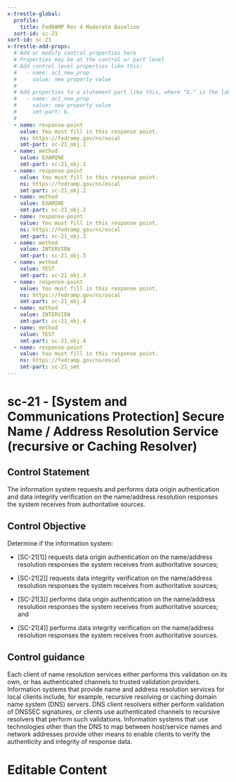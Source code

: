 ```yaml
---
x-trestle-global:
  profile:
    title: FedRAMP Rev 4 Moderate Baseline
  sort-id: sc-21
sort-id: sc-21
x-trestle-add-props:
  # Add or modify control properties here
  # Properties may be at the control or part level
  # Add control level properties like this:
  #   - name: ac1_new_prop
  #     value: new property value
  #
  # Add properties to a statement part like this, where "b." is the label of the target statement part
  #   - name: ac1_new_prop
  #     value: new property value
  #     smt-part: b.
  #
  - name: response-point
    value: You must fill in this response point.
    ns: https://fedramp.gov/ns/oscal
    smt-part: sc-21_obj.1
  - name: method
    value: EXAMINE
    smt-part: sc-21_obj.1
  - name: response-point
    value: You must fill in this response point.
    ns: https://fedramp.gov/ns/oscal
    smt-part: sc-21_obj.2
  - name: method
    value: EXAMINE
    smt-part: sc-21_obj.2
  - name: response-point
    value: You must fill in this response point.
    ns: https://fedramp.gov/ns/oscal
    smt-part: sc-21_obj.3
  - name: method
    value: INTERVIEW
    smt-part: sc-21_obj.3
  - name: method
    value: TEST
    smt-part: sc-21_obj.3
  - name: response-point
    value: You must fill in this response point.
    ns: https://fedramp.gov/ns/oscal
    smt-part: sc-21_obj.4
  - name: method
    value: INTERVIEW
    smt-part: sc-21_obj.4
  - name: method
    value: TEST
    smt-part: sc-21_obj.4
  - name: response-point
    value: You must fill in this response point.
    ns: https://fedramp.gov/ns/oscal
    smt-part: sc-21_smt
---
```


# sc-21 - \[System and Communications Protection\] Secure Name / Address Resolution Service (recursive or Caching Resolver)

## Control Statement

The information system requests and performs data origin authentication and data integrity verification on the name/address resolution responses the system receives from authoritative sources.

## Control Objective

Determine if the information system:

- \[SC-21[1]\] requests data origin authentication on the name/address resolution responses the system receives from authoritative sources;

- \[SC-21[2]\] requests data integrity verification on the name/address resolution responses the system receives from authoritative sources;

- \[SC-21[3]\] performs data origin authentication on the name/address resolution responses the system receives from authoritative sources; and

- \[SC-21[4]\] performs data integrity verification on the name/address resolution responses the system receives from authoritative sources.

## Control guidance

Each client of name resolution services either performs this validation on its own, or has authenticated channels to trusted validation providers. Information systems that provide name and address resolution services for local clients include, for example, recursive resolving or caching domain name system (DNS) servers. DNS client resolvers either perform validation of DNSSEC signatures, or clients use authenticated channels to recursive resolvers that perform such validations. Information systems that use technologies other than the DNS to map between host/service names and network addresses provide other means to enable clients to verify the authenticity and integrity of response data.

# Editable Content

<!-- Make additions and edits below -->
<!-- The above represents the contents of the control as received by the profile, prior to additions. -->
<!-- If the profile makes additions to the control, they will appear below. -->
<!-- The above markdown may not be edited but you may edit the content below, and/or introduce new additions to be made by the profile. -->
<!-- If there is a yaml header at the top, parameter values may be edited. Use --set-parameters to incorporate the changes during assembly. -->
<!-- The content here will then replace what is in the profile for this control, after running profile-assemble. -->
<!-- The added parts in the profile for this control are below.  You may edit them and/or add new ones. -->
<!-- Each addition must have a heading either of the form ## Control my_addition_name -->
<!-- or ## Part a. (where the a. refers to one of the control statement labels.) -->
<!-- "## Control" parts are new parts added after the statement part. -->
<!-- "## Part" parts are new parts added into the top-level statement part with that label. -->
<!-- Subparts may be added with nested hash levels of the form ### My Subpart Name -->
<!-- underneath the parent ## Control or ## Part being added -->
<!-- See https://oscal-compass.github.io/compliance-trestle/tutorials/ssp_profile_catalog_authoring/ssp_profile_catalog_authoring for guidance. -->

